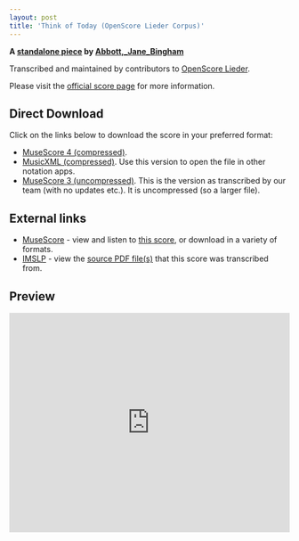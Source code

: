 ```yaml
---
layout: post
title: 'Think of Today (OpenScore Lieder Corpus)'
---
```


__A [standalone piece](https://fourscoreandmore.org/openscore/lieder/Abbott,_Jane_Bingham/_/) by [Abbott,_Jane_Bingham](https://fourscoreandmore.org/openscore/lieder/Abbott,_Jane_Bingham)__

Transcribed and maintained by contributors to [OpenScore Lieder].

Please visit the [official score page] for more information.

[official score page]: https://musescore.com/openscore-lieder-corpus/scores/6583512
[OpenScore Lieder]: https://musescore.com/openscore-lieder-corpus

## Direct Download

Click on the links below to download the score in your preferred format:
- [MuseScore 4 (compressed)](https://github.com/openscore/lieder/blob/main/scores/Abbott,_Jane_Bingham/_/Think_of_Today/lc6583512.mscz?raw=true).
- [MusicXML (compressed)](https://github.com/openscore/lieder/blob/main/scores/Abbott,_Jane_Bingham/_/Think_of_Today/lc6583512.mxl?raw=true). Use this version to open the file in other notation apps.
- [MuseScore 3 (uncompressed)](https://github.com/openscore/lieder/blob/main/scores/Abbott,_Jane_Bingham/_/Think_of_Today/lc6583512.mscx?raw=true). This is the version as transcribed by our team (with no updates etc.). It is uncompressed (so a larger file).

## External links

- [MuseScore] - view and listen to [this score][MuseScore], or download in a variety of formats.
- [IMSLP] - view the [source PDF file(s)][IMSLP] that this score was transcribed from.

[MuseScore]: https://musescore.com/score/6583512
[IMSLP]: https://imslp.org/wiki/Special:ReverseLookup/530500

## Preview

<iframe width="100%" height="394" src="https://musescore.com/openscore-lieder-corpus/scores/6583512/embed" frameborder="0" allowfullscreen allow="autoplay; fullscreen"></iframe>
